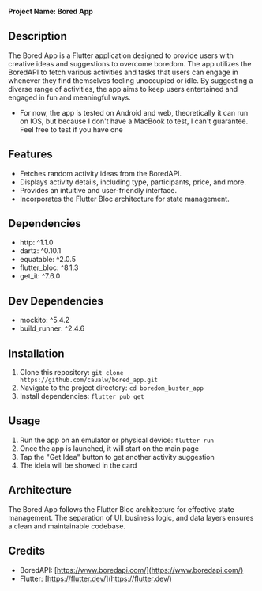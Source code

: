 **Project Name: Bored App**

## Description

The Bored App is a Flutter application designed to provide users with creative
ideas and suggestions to overcome boredom. The app utilizes the BoredAPI to
fetch various activities and tasks that users can engage in whenever they find
themselves feeling unoccupied or idle. By suggesting a diverse range of
activities, the app aims to keep users entertained and engaged in fun and
meaningful ways.

- For now, the app is tested on Android and web, theoretically it can run on
  IOS, but because I don't have a MacBook to test, I can't guarantee. Feel free
  to test if you have one

## Features

- Fetches random activity ideas from the BoredAPI.
- Displays activity details, including type, participants, price, and more.
- Provides an intuitive and user-friendly interface.
- Incorporates the Flutter Bloc architecture for state management.

## Dependencies

- http: ^1.1.0
- dartz: ^0.10.1
- equatable: ^2.0.5
- flutter_bloc: ^8.1.3
- get_it: ^7.6.0

## Dev Dependencies

- mockito: ^5.4.2
- build_runner: ^2.4.6

## Installation

1. Clone this repository: `git clone https://github.com/caualw/bored_app.git`
2. Navigate to the project directory: `cd boredom_buster_app`
3. Install dependencies: `flutter pub get`

## Usage

1. Run the app on an emulator or physical device: `flutter run`
2. Once the app is launched, it will start on the main page
3. Tap the "Get Idea" button to get another activity suggestion
4. The ideia will be showed in the card

## Architecture

The Bored App follows the Flutter Bloc architecture for effective state
management. The separation of UI, business logic, and data layers ensures a
clean and maintainable codebase.

## Credits

- BoredAPI: [https://www.boredapi.com/](https://www.boredapi.com/)
- Flutter: [https://flutter.dev/](https://flutter.dev/)
